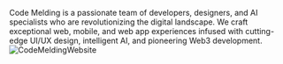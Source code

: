 Code Melding is a passionate team of developers, designers, and AI specialists who are revolutionizing the digital landscape. We craft exceptional web, mobile, and web app experiences infused with cutting-edge UI/UX design, intelligent AI, and pioneering Web3 development.
<br/>
![CodeMeldingWebsite](codemelding/src/assets/CodemeldingLandingPage.png])
